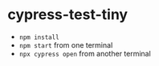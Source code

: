 # cypress-test-tiny

- `npm install`
- `npm start` from one terminal
- `npx cypress open` from another terminal
